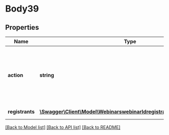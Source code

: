 # Body39

## Properties
Name | Type | Description | Notes
------------ | ------------- | ------------- | -------------
**action** | **string** | Used to approve a registrant, deny a registrant, or cancel a previously approved registrant. | 
**registrants** | [**\Swagger\Client\Model\WebinarswebinarIdregistrantsstatusRegistrants[]**](WebinarswebinarIdregistrantsstatusRegistrants.md) | List of registrants. | [optional] 

[[Back to Model list]](../README.md#documentation-for-models) [[Back to API list]](../README.md#documentation-for-api-endpoints) [[Back to README]](../README.md)



